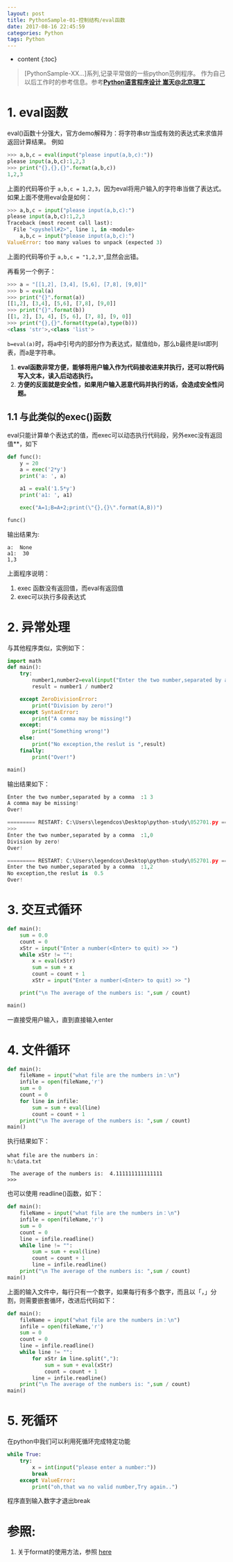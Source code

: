 ```yaml
---
layout: post
title: PythonSample-01-控制结构/eval函数
date: 2017-08-16 22:45:59
categories: Python
tags: Python
---
```

* content
{:toc}

> [PythonSample-XX...]系列,记录平常做的一些python范例程序。
> 作为自己以后工作时的参考信息。参考[**Python语言程序设计 嵩天@北京理工**](http://www.icourse163.org/learn/BIT-268001?tid=1002001005)

# 1. eval函数
eval()函数十分强大，官方demo解释为：将字符串str当成有效的表达式来求值并返回计算结果。
例如

```python
>>> a,b,c = eval(input("please input(a,b,c):"))
please input(a,b,c):1,2,3
>>> print("{},{},{}".format(a,b,c))
1,2,3
```
上面的代码等价于 `a,b,c = 1,2,3`，因为eval将用户输入的字符串当做了表达式。
如果上面不使用eval会是如何：

```python
>>> a,b,c = input("please input(a,b,c):")
please input(a,b,c):1,2,3
Traceback (most recent call last):
  File "<pyshell#2>", line 1, in <module>
    a,b,c = input("please input(a,b,c):")
ValueError: too many values to unpack (expected 3)
```
上面的代码等价于 `a,b,c = "1,2,3"`,显然会出错。

再看另一个例子：

```python
>>> a = "[[1,2], [3,4], [5,6], [7,8], [9,0]]"
>>> b = eval(a)
>>> print("{}".format(a))
[[1,2], [3,4], [5,6], [7,8], [9,0]]
>>> print("{}".format(b))
[[1, 2], [3, 4], [5, 6], [7, 8], [9, 0]]
>>> print("{},{}".format(type(a),type(b)))
<class 'str'>,<class 'list'>
```
`b=eval(a)`时，将a中引号内的部分作为表达式，赋值给b，那么b最终是list即列表，而a是字符串。

1. **eval函数非常方便，能够将用户输入作为代码接收进来并执行，还可以将代码写入文本，读入后动态执行。**
2. **方便的反面就是安全性，如果用户输入恶意代码并执行的话，会造成安全性问题。**

## 1.1 与此类似的exec()函数
eval只能计算单个表达式的值，而exec可以动态执行代码段，另外exec没有返回值**，如下

```python
def func():
    y = 20
    a = exec('2*y')
    print('a: ', a)

    a1 = eval('1.5*y')
    print('a1: ', a1)    

    exec("A=1;B=A+2;print(\"{},{}\".format(A,B))")

func()
```
输出结果为:

```
a:  None
a1:  30
1,3
```
上面程序说明：
1. exec 函数没有返回值，而eval有返回值
2. exec可以执行多段表达式

# 2. 异常处理
与其他程序类似，实例如下：

```python
import math
def main():
    try:
        number1,number2=eval(input("Enter the two number,separated by a comma  :"))
        result = number1 / number2

    except ZeroDivisionError:
        print("Division by zero!")
    except SyntaxError:
        print("A comma may be missing!")
    except:
        print("Something wrong!")
    else:
        print("No exception,the reslut is ",result)
    finally:
        print("Over!")

main()
```

输出结果如下：

```python
Enter the two number,separated by a comma  :1 3
A comma may be missing!
Over!

========= RESTART: C:\Users\legendcos\Desktop\python-study\052701.py =========
>>>
Enter the two number,separated by a comma  :1,0
Division by zero!
Over!

========= RESTART: C:\Users\legendcos\Desktop\python-study\052701.py =========
Enter the two number,separated by a comma  :1,2
No exception,the reslut is  0.5
Over!

```

# 3. 交互式循环

```python
def main():
    sum = 0.0
    count = 0
    xStr = input("Enter a number(<Enter> to quit) >> ")
    while xStr != "":
        x = eval(xStr)
        sum = sum + x
        count = count + 1
        xStr = input("Enter a number(<Enter> to quit) >> ")

    print("\n The average of the numbers is: ",sum / count)

main()
```
一直接受用户输入，直到直接输入enter

# 4. 文件循环

```python
def main():
    fileName = input("what file are the numbers in：\n")
    infile = open(fileName,'r')
    sum = 0
    count = 0
    for line in infile:
        sum = sum + eval(line)
        count = count + 1
    print("\n The average of the numbers is: ",sum / count)
main()
```

执行结果如下：

```pycon
what file are the numbers in：
h:\data.txt

 The average of the numbers is:  4.111111111111111
>>>
```

也可以使用 readline()函数，如下：

```python
def main():
    fileName = input("what file are the numbers in：\n")
    infile = open(fileName,'r')
    sum = 0
    count = 0
    line = infile.readline()
    while line != "":
        sum = sum + eval(line)
        count = count + 1
        line = infile.readline()
    print("\n The average of the numbers is: ",sum / count)
main()

```

上面的输入文件中，每行只有一个数字，如果每行有多个数字，而且以「，」分割，则需要嵌套循环，改进后代码如下：

```python
def main():
    fileName = input("what file are the numbers in：\n")
    infile = open(fileName,'r')
    sum = 0
    count = 0
    line = infile.readline()
    while line != "":
        for xStr in line.split(","):
            sum = sum + eval(xStr)
            count = count + 1
        line = infile.readline()
    print("\n The average of the numbers is: ",sum / count)
main()

```

# 5. 死循环
在python中我们可以利用死循环完成特定功能

```python
while True:
    try:
        x = int(input("please enter a number:"))
        break
    except ValueError:
        print("oh,that wa no valid number,Try again..")
```
程序直到输入数字才退出break


# 参照:
1. 关于format的使用方法，参照 [here](http://qiita.com/utanesuke/items/8f31753a353195da1a0f)
